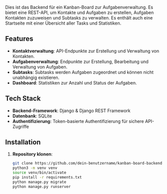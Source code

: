 Dies ist das Backend für ein Kanban-Board zur Aufgabenverwaltung. Es bietet eine REST-API, um Kontakte und Aufgaben zu erstellen, Aufgaben Kontakten zuzuweisen und Subtasks zu verwalten. Es enthält auch eine Startseite mit einer Übersicht aller Tasks und Statistiken.

## Features
- **Kontaktverwaltung**: API-Endpunkte zur Erstellung und Verwaltung von Kontakten.
- **Aufgabenverwaltung**: Endpunkte zur Erstellung, Bearbeitung und Verwaltung von Aufgaben.
- **Subtasks**: Subtasks werden Aufgaben zugeordnet und können nicht unabhängig existieren.
- **Dashboard**: Statistiken zur Anzahl und Status der Aufgaben.

## Tech Stack
- **Backend-Framework**: Django & Django REST Framework
- **Datenbank**: SQLite
- **Authentifizierung**: Token-basierte Authentifizierung für sichere API-Zugriffe

## Installation

1. **Repository klonen**:
   ```bash
   git clone https://github.com/dein-benutzername/kanban-board-backend.git
   python3 -m venv venv
   source venv/bin/activate
   pip install -r requirements.txt
   python manage.py migrate
   python manage.py runserver
